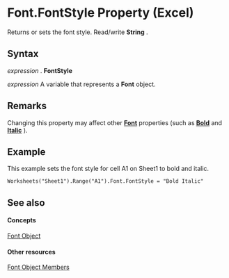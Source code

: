 
# Font.FontStyle Property (Excel)

Returns or sets the font style. Read/write  **String** .


## Syntax

 _expression_ . **FontStyle**

 _expression_ A variable that represents a **Font** object.


## Remarks

Changing this property may affect other  **[Font](f4788ba4-1c4c-2f03-4d73-194bc9316825.md)** properties (such as **[Bold](19773cce-32d3-b07f-4650-5a19a4aa469a.md)** and **[Italic](5c1f9cd5-e994-3bed-f8ad-ab2ee2d64e7a.md)** ).


## Example

This example sets the font style for cell A1 on Sheet1 to bold and italic.


```
Worksheets("Sheet1").Range("A1").Font.FontStyle = "Bold Italic"
```


## See also


#### Concepts


[Font Object](f4788ba4-1c4c-2f03-4d73-194bc9316825.md)
#### Other resources


[Font Object Members](537d89ae-59c5-0420-029a-32a2c385f02c.md)
